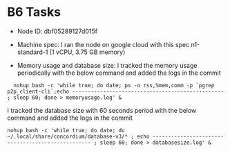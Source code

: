 # B6 Tasks

- Node ID: dbf05289127d015f

- Machine spec:
  I ran the node on google cloud with this spec
  n1-standard-1 (1 vCPU, 3.75 GB memory)

- Memory usage and database size:
  I tracked the memory usage periodically with the below command and added the logs in the commit
```
  nohup bash -c 'while true; do date; ps -o rss,%mem,comm -p `pgrep p2p_client-cli`;echo ------------------------------------------------- ; sleep 60; done > memoryusage.log' &
```
  I tracked the database size with 60 seconds  period with the below command and added the logs in the commit
```
nohup bash -c 'while true; do date; du ~/.local/share/concordium/database-v3/* ; echo -------------------------------------------------- ; sleep 60; done > databasesize.log' &
```
